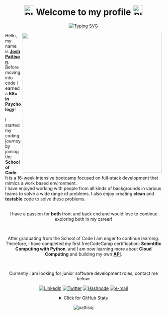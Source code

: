 
<h1 align="center"><a href="https://emoji.gg/emoji/9247-bluebutterflywingleft"><img src="https://cdn3.emoji.gg/emojis/9247-bluebutterflywingleft.png" width="32px" height="32px" alt="BlueButterflyWingLeft"></a> Welcome to my profile <a href="https://emoji.gg/emoji/9247-bluebutterflywingright"><img src="https://cdn3.emoji.gg/emojis/9247-bluebutterflywingright.png" width="32px" height="32px" alt="BlueButterflyWingRight"></a></h1>

<p align="center">
<a href="https://github.com/pattisoj"><img alt="Typing SVG" src="https://readme-typing-svg.herokuapp.com?font=IBM+Plex+Sans&size=25&duration=4500&color=BCB1F7&center=true&width=500&lines=Software+Engineer;School+of+Code+Graduate;Psychology+Graduate;Nice+to+meet+you!" /> </a> </p>

<img align="right" src="https://64.media.tumblr.com/175ddefc11ff0df8a6987e88196741a1/tumblr_pwt5gtFujD1y5e2kbo1_540.gifv" width="450">

Hello, my name is <a href="https://joshpattison.com"> **Josh Pattison**</a>. 
<br />
Before moving into code I earned a **BSc in Psychology**!  
<br />
I started my coding journey by joining the **School of Code**. 
It is a 16-week intensive bootcamp focused on full-stack development that mimics a work based environment.
<br />
I have enjoyed working with people from all kinds of backgrounds in various teams to solve a wide range of problems. I also enjoy creating **clean** and **testable** code to solve these problems. 
<br />
<br />

<p align="center">I have a passion for <b>both</b> front and back end and would love to continue exploring both in my career!</p>
<br />
<p align="center">After graduating from the School of Code I am eager to continue learning. Therefore, I have completed my first freeCodeCamp certification: <b>Scientific Computing with Python</b>, and I am now learning more about <b>Cloud Computing</b> and building my own <a href="https://github.com/pattisoj/my-hero-academia-api"><b>API</b></a>.</p>
<br />
<p align="center">Currently I am looking for junior software development roles, contact me below:</p>

<div align="center">

<a href="">[![LinkedIn](https://img.shields.io/badge/-josh--pattison-blue?style=flat-square&logo=Linkedin&logoColor=white&link=https://www.linkedin.com/in/josh-pattison/)](https://www.linkedin.com/in/josh-pattison/)</a>
<a href="">[![Twitter](https://img.shields.io/badge/-@__pattisoj-blue?style=flat-square&logo=Twitter&logoColor=white&link=https://twitter.com/_pattisoj)](https://twitter.com/_pattisoj)</a>
<a href="">[![Hashnode](https://img.shields.io/badge/-@pattisoj-blue?style=flat-square&logo=Hashnode&logoColor=white&link=https://joshpattison.com)](https://pattisoj.hashnode.dev/)</a>
<a href="">[![e-mail](https://img.shields.io/badge/-joshpattison23@icloud.com-blue?style=flat-square&logo=gmail&logoColor=white&link=mailto:joshpattison23@icloud.com)](mailto:joshpattison23@icloud.com)</a>

</div>

<details align="center">
<summary>Click for GitHub Stats</summary>
<br />
    <a href="https://github.com/pattisoj/github-readme-stats"><img alt = "GitHub Stats" src="https://github-readme-stats.vercel.app/api?username=pattisoj&theme=algolia&hide_border=false&include_all_commits=true&count_private=true" height="192px" /> </a>
    <a href="https://github.com/pattisoj/github-readme-stats"><img alt = "Top Language" src="https://github-readme-stats.vercel.app/api/top-langs/?username=pattisoj&theme=algolia&hide_border=false&include_all_commits=true&count_private=true" height="192px" /> </a>
 <br />
</details>
<p align="center"> <img src="https://komarev.com/ghpvc/?username=pattisoj&label=Profile%20views&color=0e75b6&style=flat" alt="pattisoj" /> </p>

